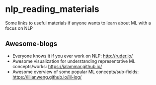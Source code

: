 # nlp_reading_materials
Some links to useful materials if anyone wants to learn about ML with a focus on NLP

## Awesome-blogs
- Everyone knows it if you ever work on NLP: http://ruder.io/
- Awesome visualization for understanding representative ML concepts/works: https://jalammar.github.io/
- Awesome overview of some popular ML concepts/sub-fields: https://lilianweng.github.io/lil-log/
